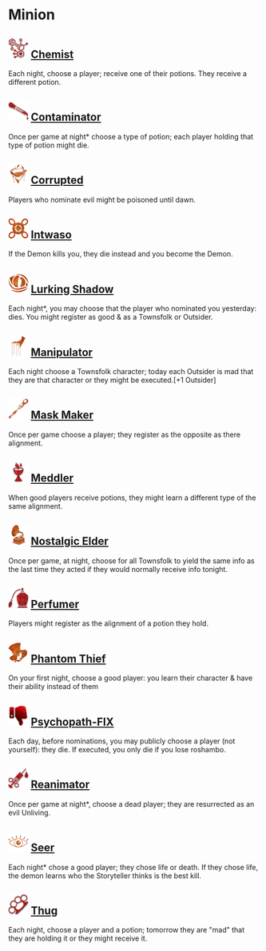 # Minion

## ![](Chemist/.image_big.png) [Chemist](Chemist)
Each night, choose a player; receive one of their potions. They receive a different potion.

## ![](Contaminator/.image_big.png) [Contaminator](Contaminator)
Once per game at night* choose a type of potion; each player holding that type of potion might die.

## ![](Corrupted/.image_big.png) [Corrupted](Corrupted)
Players who nominate evil might be poisoned until dawn.

## ![](Intwaso/.image_big.png) [Intwaso](Intwaso)
If the Demon kills you, they die instead and you become the Demon.

## ![](Lurking%20Shadow/.image_big.png) [Lurking Shadow](Lurking%20Shadow)
Each night*, you may choose that the player who nominated you yesterday: dies. You might register as good & as a Townsfolk or Outsider.

## ![](Manipulator/.image_big.png) [Manipulator](Manipulator)
Each night choose a Townsfolk character; today each Outsider is mad that they are that character or they might be executed.[+1 Outsider]

## ![](Mask%20Maker/.image_big.png) [Mask Maker](Mask%20Maker)
Once per game choose a player; they register as the opposite as there alignment.

## ![](Meddler/.image_big.png) [Meddler](Meddler)
When good players receive potions, they might learn a different type of the same alignment.

## ![](Nostalgic%20Elder/.image_big.png) [Nostalgic Elder](Nostalgic%20Elder)
Once per game, at night, choose for all Townsfolk to yield the same info as the last time they acted if they would normally receive info tonight.

## ![](Perfumer/.image_big.png) [Perfumer](Perfumer)
Players might register as the alignment of a potion they hold.

## ![](Phantom%20Thief/.image_big.png) [Phantom Thief](Phantom%20Thief)
On your first night, choose a good player: you learn their character & have their ability instead of them

## ![](.image_big.png) [Psychopath-FIX](Psychopath-FIX)
Each day, before nominations, you may publicly choose a player (not yourself): they die. If executed, you only die if you lose roshambo.

## ![](Reanimator/.image_big.png) [Reanimator](Reanimator)
Once per game at night*, choose a dead player; they are resurrected as an evil Unliving.

## ![](Seer/.image_big.png) [Seer](Seer)
Each night* chose a good player; they chose life or death. If they chose life, the demon learns who the Storyteller thinks is the best kill.

## ![](Thug/.image_big.png) [Thug](Thug)
Each night, choose a player and a potion; tomorrow they are "mad" that they are holding it or they might receive it.

